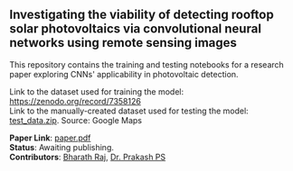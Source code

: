 ## Investigating the viability of detecting rooftop solar photovoltaics via convolutional neural networks using remote sensing images
This repository contains the training and testing notebooks for a research paper exploring CNNs' applicability in photovoltaic detection.

Link to the dataset used for training the model: https://zenodo.org/record/7358126 \
Link to the manually-created dataset used for testing the model: [test_data.zip](https://github.com/bharathraj-v/pv-detection/blob/main/test_data.zip). Source: Google Maps

**Paper Link**: [paper.pdf](https://github.com/bharathraj-v/pv-detection/blob/main/paper.pdf)\
**Status**: Awaiting publishing. \
**Contributors**: [Bharath Raj](https://www.linkedin.com/in/bharathraj-v/), [Dr. Prakash PS](https://www.linkedin.com/in/prakash2102/)
